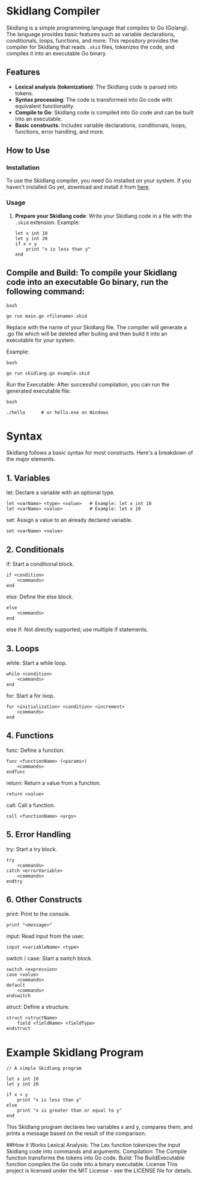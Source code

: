 # Skidlang Compiler

Skidlang is a simple programming language that compiles to Go (Golang). The language provides basic features such as variable declarations, conditionals, loops, functions, and more. This repository provides the compiler for Skidlang that reads `.skid` files, tokenizes the code, and compiles it into an executable Go binary.

## Features

- **Lexical analysis (tokenization)**: The Skidlang code is parsed into tokens.
- **Syntax processing**: The code is transformed into Go code with equivalent functionality.
- **Compile to Go**: Skidlang code is compiled into Go code and can be built into an executable.
- **Basic constructs**: Includes variable declarations, conditionals, loops, functions, error handling, and more.

## How to Use

### Installation

To use the Skidlang compiler, you need Go installed on your system. If you haven't installed Go yet, download and install it from [here](https://golang.org/dl/).

### Usage

1. **Prepare your Skidlang code**: Write your Skidlang code in a file with the `.skid` extension. Example:

   ```skid
   let x int 10
   let y int 20
   if x < y
       print "x is less than y"
   end
   ```
   
## Compile and Build: To compile your Skidlang code into an executable Go binary, run the following command:

```
bash

go run main.go <filename>.skid
```

Replace <filename> with the name of your Skidlang file. The compiler will generate a .go file which will be deleted after builing and then build it into an executable for your system.

Example:

```
bash

go run skidlang.go example.skid
```
Run the Executable: After successful compilation, you can run the generated executable file:

```
bash

./hello      # or hello.exe on Windows
```
# Syntax
Skidlang follows a basic syntax for most constructs. Here's a breakdown of the major elements.

## 1. Variables
let: Declare a variable with an optional type.
```
let <varName> <type> <value>   # Example: let x int 10
let <varName> <value>          # Example: let x 10
```

set: Assign a value to an already declared variable.

```
set <varName> <value>
```
## 2. Conditionals
if: Start a conditional block.

```
if <condition>
    <commands>
end
```
else: Define the else block.

```
else
    <commands>
end
```
else if: Not directly supported; use multiple if statements.

## 3. Loops
while: Start a while loop.

```
while <condition>
    <commands>
end
```
for: Start a for loop.

```
for <initialization> <condition> <increment>
    <commands>
end
```
## 4. Functions
func: Define a function.

```
func <functionName> (<params>)
    <commands>
endfunc
```
return: Return a value from a function.

```
return <value>
```
call: Call a function.

```
call <functionName> <args>
```
## 5. Error Handling
try: Start a try block.

```
try
    <commands>
catch <errorVariable>
    <commands>
endtry
```
## 6. Other Constructs
print: Print to the console.

```
print "<message>"
```

input: Read input from the user.

```
input <variableName> <type>
```

switch / case: Start a switch block.

```
switch <expression>
case <value>
    <commands>
default
    <commands>
endswitch
```
struct: Define a structure.

```
struct <structName>
    field <fieldName> <fieldType>
endstruct
```

# Example Skidlang Program

```
// A simple Skidlang program

let x int 10
let y int 20

if x < y
    print "x is less than y"
else
    print "x is greater than or equal to y"
end
```
This Skidlang program declares two variables x and y, compares them, and prints a message based on the result of the comparison.

##How it Works
Lexical Analysis: The Lex function tokenizes the input Skidlang code into commands and arguments.
Compilation: The Compile function transforms the tokens into Go code.
Build: The BuildExecutable function compiles the Go code into a binary executable.
License
This project is licensed under the MIT License - see the LICENSE file for details.
